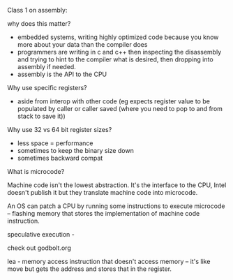 Class 1 on assembly: 

why does this matter?
- embedded systems, writing highly optimized code because you know more about your data than the compiler does
- programmers are writing in c and c++ then inspecting the disassembly and trying to hint to the compiler what is desired, then dropping into assembly if needed. 
- assembly is the API to the CPU 

Why use specific registers?

- aside from interop with other code (eg expects register value to be populated by caller or caller saved (where you need to pop to and from stack to save it))

Why use 32 vs 64 bit register sizes?

- less space = performance 
- sometimes to keep the binary size down
- sometimes backward compat 

What is microcode?

Machine code isn't the lowest abstraction. It's the interface to the CPU, Intel doesn't publish it but they translate machine code into microcode. 

An OS can patch a CPU by running some instructions to execute microcode – flashing memory that stores the implementation of machine code instruction.  

speculative execution - 

check out godbolt.org 

lea - memory access instruction that doesn't access memory – it's like move but gets the address and stores that in the register. 